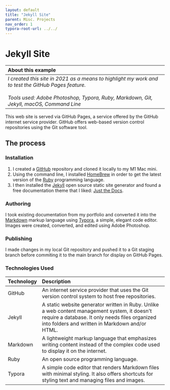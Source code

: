 ```yaml
---
layout: default
title: "Jekyll Site"
parent: Misc. Projects
nav_order: 1
typora-root-url: ../../
---
```


# Jekyll Site

| About this example                                           |
| :----------------------------------------------------------- |
| *I created this site in 2021 as a means to highlight my work and to test the GitHub Pages feature.<br /><br />Tools used: Adobe Photoshop, Typora, Ruby, Markdown, Git, Jekyll, macOS, Command Line* |

This web site is served via GitHub Pages, a service offered by the GitHub internet service provider. GitHub offers web-based version control repositories using the Git software tool.

## The process

### Installation

1. I created a [GitHub](https://github.com) repository and cloned it locally to my M1 Mac mini.
2. Using the command line, I installed [HomeBrew](https://brew.sh) in order to get the latest version of the [Ruby](http://www.ruby-lang.org) programming language.
3. I then installed the [Jekyll](https://jekyllrb.com) open source static site generator and found a free documentation theme that I liked: [Just the Docs](https://pmarsceill.github.io/just-the-docs/).

### Authoring

I took existing documentation from my portfolio and converted it into the [Markdown](https://en.wikipedia.org/wiki/Markdown) markup language using [Typora](https://typora.io), a simple, elegant code editor. Images were created, converted, and edited using Adobe Photoshop.

### Publishing

I made changes in my local Git repository and pushed it to a Git staging branch before commiting it to the main branch for display on GitHub Pages.

### Technologies Used

| Technology  | Description         |
| :---  | :--- |
| GitHub | An internet service provider that uses the Git version control system to host free repositories. |
| Jekyll | A static website generator written in Ruby. Unlike a web content management system, it doesn't require a database. It only needs files organized into folders and written in Markdown and/or HTML. |
| Markdown | A lightweight markup language that emphasizes writing content instead of the complex code used to display it on the internet.|
| Ruby | An open source programming language. |
| Typora | A simple code editor that renders Markdown files with minimal styling. It also offers shortcuts for styling text and managing files and images. |



